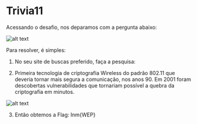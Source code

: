 # Trivia11
Acessando o desafio, nos deparamos com a pergunta abaixo:

![alt text](https://raw.githubusercontent.com/allvesz/ctf_writeups/master/img/trivia11.png)

Para resolver, é simples:

1. No seu site de buscas preferido, faça a pesquisa: 

2. Primeira tecnologia de criptografia Wireless do padrão 802.11 que deveria tornar mais segura a comunicação, nos anos 90. Em 2001 foram descobertas vulnerabilidades que tornariam possível a quebra da criptografia em minutos.

![alt text](https://raw.githubusercontent.com/allvesz/ctf_writeups/master/img/trivia11-1.png)

3. Então obtemos a Flag: Inm{WEP}
